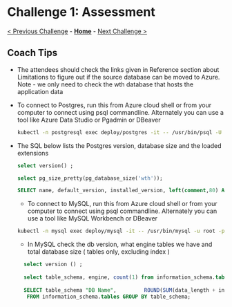# Challenge 1: Assessment 

[< Previous Challenge](./00-prereqs.md) - **[Home](./README.md)** - [Next Challenge >](./02-size-analysis.md)

## Coach Tips

* The attendees should check the links given in Reference section about Limitations to figure out if the source database can be moved to Azure. Note - we only need to check the wth database that hosts the application data


* To connect to Postgres, run this from Azure cloud shell or from your computer to connect using psql commandline. Alternately you can use a tool like Azure Data Studio or Pgadmin or DBeaver


    ```bash
    kubectl -n postgresql exec deploy/postgres -it -- /usr/bin/psql -U postgres
    ```
    
* The SQL below lists the Postgres version, database size and the loaded extensions
 
   
   ```sql
   select version() ;
   
   select pg_size_pretty(pg_database_size('wth'));
  
   SELECT name, default_version, installed_version, left(comment,80) As comment FROM pg_available_extensions WHERE installed_version IS NOT NULL ORDER BY name;
   ```
   
   * To connect to MySQL, run this from Azure cloud shell or from your computer to connect using psql commandline. Alternately you can use a tool like MySQL Workbench or DBeaver

    ```bash
    kubectl -n mysql exec deploy/mysql -it -- /usr/bin/mysql -u root -p
    ```

    * In MySQL check the db version, what engine tables we have and total database size ( tables only, excluding index )
    
    ```sql
      select version () ;
      
      select table_schema, engine, count(1) from information_schema.tables where table_schema = 'wth' group by table_schema, engine  ;
            
      SELECT table_schema "DB Name",         ROUND(SUM(data_length + index_length) / 1024 / 1024, 1) "DB Size in MB"
       FROM information_schema.tables GROUP BY table_schema; 
    ```
